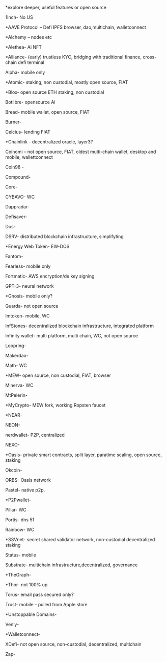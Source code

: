  *explore deeper, useful features or open source 

1Inch- No US

*AAVE Protocol – Defi IPFS browser, dao,multichain, walletconnect

*Alchemy – nodes etc

*Alethea- Ai NFT

*Alliance- (early) trustless KYC, bridging with traditional finance, cross-chain defi terminal

Alpha- mobile only

*Atomic- staking, non custodial, mostly open source, FIAT

*Blox- open source ETH staking, non custodial

Botlibre- opensource Ai

Bread- mobile wallet, open source, FIAT

Burner-

Celcius- lending FIAT

*Chainlink - decentralized oracle, layer3?

Coinomi – not open source, FIAT, oldest multi-chain wallet, desktop and mobile, wallettconnect

Coin98 -

Compound-

Core-

CYBAVO- WC

Dappradar-

Defisaver-

Dos-

DSRV- distributed blockchain infrastructure, simplifyting

*Energy Web Token- EW-DOS

Fantom-

Fearless- mobile only

Fortmatic- AWS encryption/de key signing

GPT-3- neural network

*Gnosis- mobile only?

Guarda- not open source

Imtoken- mobile, WC

InfStones- decentralized blockchain infrastructure, integrated platform

Infinity wallet- multi platform, multi chain, WC, not open source

Loopring-

Makerdao-

Math- WC

*MEW- open source, non custodial, FIAT, browser 

Minerva- WC

MtPelerin-

*MyCrypto- MEW fork, working Ropsten faucet

*NEAR-

NEON- 

nerdwallet- P2P, centralized

NEXO-

*Oasis- private smart contracts, split layer, paratime scaling, open source, staking

Okcoin-

ORBS- Oasis network

Pastel- native p2p, 

*P2Pwallet-

Pillar- WC

Portis- dns 51

Rainbow- WC

*SSVnet- secret shared validator network, non-custodial decentralized staking

Status- mobile

Substrate- multichain infrastructure,decentralized, governance

*TheGraph- 

*Thor-  not 100% up

Torus- email pass secured only?

Trust- mobile – pulled from Apple store

*Unstoppable Domains- 

Venly-

*Walletconnect- 

XDefi- not open source, non-custodial, decentralized, multichain

Zap- 
